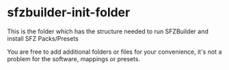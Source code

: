 # sfzbuilder-init-folder
This is the folder which has the structure needed to run SFZBuilder and install SFZ Packs/Presets

You are free to add additional folders or files for your convenience, it's not a problem for the software, mappings or presets.
